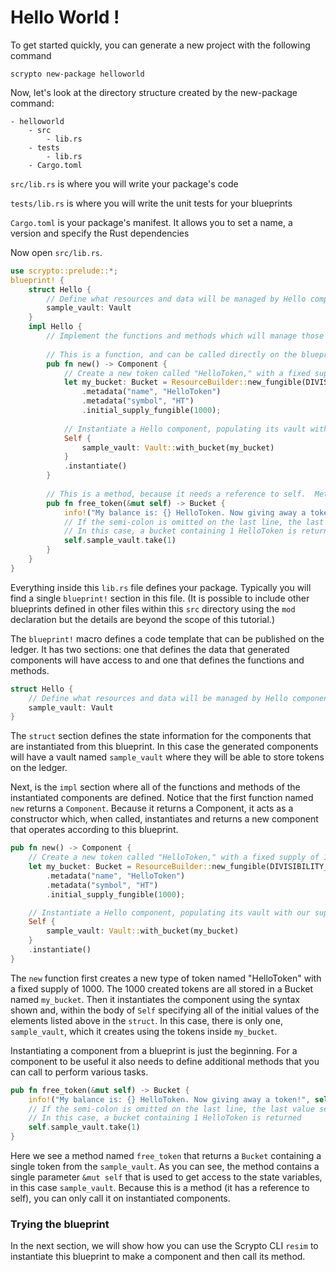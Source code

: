# Hello World !

To get started quickly, you can generate a new project with the following command

```
scrypto new-package helloworld
```

Now, let's look at the directory structure created by the new-package command:

```
- helloworld
    - src
        - lib.rs
    - tests
        - lib.rs
    - Cargo.toml
```

`src/lib.rs` is where you will write your package's code

`tests/lib.rs` is where you will write the unit tests for your blueprints

`Cargo.toml` is your package's manifest. It allows you to set a name, a version and specify the Rust dependencies

Now open `src/lib.rs`.

```rust
use scrypto::prelude::*;
blueprint! { 
    struct Hello { 
        // Define what resources and data will be managed by Hello components 
        sample_vault: Vault 
    }
    impl Hello {
        // Implement the functions and methods which will manage those resources and data
        
        // This is a function, and can be called directly on the blueprint once deployed
        pub fn new() -> Component {
            // Create a new token called "HelloToken," with a fixed supply of 1000, and put that supply into a bucket
            let my_bucket: Bucket = ResourceBuilder::new_fungible(DIVISIBILITY_MAXIMUM)
                .metadata("name", "HelloToken")
                .metadata("symbol", "HT")
                .initial_supply_fungible(1000);
    
            // Instantiate a Hello component, populating its vault with our supply of 1000 HelloToken
            Self {
                sample_vault: Vault::with_bucket(my_bucket)
            }
            .instantiate()
        }
    
        // This is a method, because it needs a reference to self.  Methods can only be called on components
        pub fn free_token(&mut self) -> Bucket {
            info!("My balance is: {} HelloToken. Now giving away a token!", self.sample_vault.amount());
            // If the semi-colon is omitted on the last line, the last value seen is automatically returned
            // In this case, a bucket containing 1 HelloToken is returned
            self.sample_vault.take(1)
        }
    }
}
```

Everything inside this `lib.rs` file defines your package. Typically you will find a single `blueprint!` section in this file.  (It is possible to include other blueprints defined in other files within this `src` directory using the `mod` declaration but the details are beyond the scope of this tutorial.)

The `blueprint!` macro defines a code template that can be published on the ledger. It has two sections: one that defines the data that generated components will have access to and one that defines the functions and methods.

```rust
struct Hello { 
    // Define what resources and data will be managed by Hello components 
    sample_vault: Vault 
}
```

The `struct` section defines the state information for the components that are instantiated from this blueprint. In this case the generated components will have a vault named `sample_vault` where they will be able to store tokens on the ledger.

Next, is the `impl` section where all of the functions and methods of the instantiated components are defined. Notice that the first function named `new` returns a `Component`. Because it returns a Component, it acts as a constructor which, when called, instantiates and returns a new component that operates according to this blueprint.

```rust
pub fn new() -> Component {
    // Create a new token called "HelloToken," with a fixed supply of 1000, and put that supply into a bucket
    let my_bucket: Bucket = ResourceBuilder::new_fungible(DIVISIBILITY_MAXIMUM)
        .metadata("name", "HelloToken")
        .metadata("symbol", "HT")
        .initial_supply_fungible(1000);

    // Instantiate a Hello component, populating its vault with our supply of 1000 HelloToken
    Self {
        sample_vault: Vault::with_bucket(my_bucket)
    }
    .instantiate()
}
```

The `new` function first creates a new type of token named "HelloToken" with a fixed supply of 1000. The 1000 created tokens are all stored in a Bucket named `my_bucket`. Then it instantiates the component using the syntax shown and, within the body of `Self` specifying all of the initial values of the elements listed above in the `struct`. In this case, there is only one, `sample_vault`, which it creates using the tokens inside `my_bucket`.

Instantiating a component from a blueprint is just the beginning. For a component to be useful it also needs to define additional methods that you can call to perform various tasks.

```rust
pub fn free_token(&mut self) -> Bucket {
    info!("My balance is: {} HelloToken. Now giving away a token!", self.sample_vault.amount());
    // If the semi-colon is omitted on the last line, the last value seen is automatically returned
    // In this case, a bucket containing 1 HelloToken is returned
    self.sample_vault.take(1)
}
```

Here we see a method named `free_token` that returns a `Bucket` containing a single token from the `sample_vault`. As you can see, the method contains a single parameter `&mut self` that is used to get access to the state variables, in this case `sample_vault`. Because this is a method (it has a reference to self), you can only call it on instantiated components.

### Trying the blueprint

In the next section, we will show how you can use the Scrypto CLI `resim` to instantiate this blueprint to make a component and then call its method.
